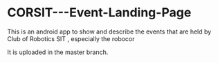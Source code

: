 # CORSIT---Event-Landing-Page
This is an android app to show and describe the events that are held by Club of Robotics SIT , especially the robocor

It is uploaded in the master branch.
